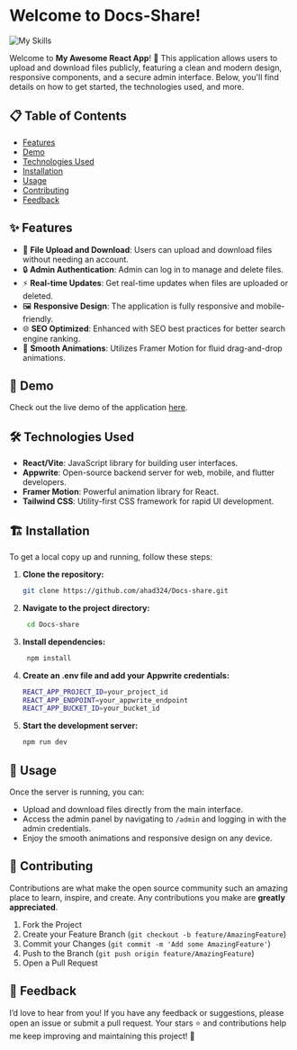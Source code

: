 ﻿# Welcome to Docs-Share!
![My Skills](https://skillicons.dev/icons?i=react,vite,tailwind,css,appwrite,)

Welcome to **My Awesome React App**! 🚀 This application allows users to upload and download files publicly, featuring a clean and modern design, responsive components, and a secure admin interface. Below, you'll find details on how to get started, the technologies used, and more.



## 📋 Table of Contents

-   [Features](#-features)
-   [Demo](#-demo)
-   [Technologies Used](#-technologies-used)
-   [Installation](#-installation)
-   [Usage](#-usage)
-   [Contributing](#-contributing)
-   [Feedback](#-feedback)


## ✨ Features

-   📁 **File Upload and Download**: Users can upload and download files without needing an account.
-   🔒 **Admin Authentication**: Admin can log in to manage and delete files.
-   ⚡ **Real-time Updates**: Get real-time updates when files are uploaded or deleted.
-   🖼️ **Responsive Design**: The application is fully responsive and mobile-friendly.
-   🌐 **SEO Optimized**: Enhanced with SEO best practices for better search engine ranking.
-   🎨 **Smooth Animations**: Utilizes Framer Motion for fluid drag-and-drop animations.


## 🎥 Demo

Check out the live demo of the application [here](https://your-demo-link.com).


## 🛠️ Technologies Used

-   **React/Vite**: JavaScript library for building user interfaces.
-   **Appwrite**: Open-source backend server for web, mobile, and flutter developers.
-   **Framer Motion**: Powerful animation library for React.
-   **Tailwind CSS**: Utility-first CSS framework for rapid UI development.


## 🏗️ Installation

To get a local copy up and running, follow these steps:

1.  **Clone the repository:**
    
     ``` bash 
     git clone https://github.com/ahad324/Docs-share.git
      ```
    
2.  **Navigate to the project directory:**
    
    ```bash
     cd Docs-share
     ``` 
    
3.  **Install dependencies:**
    
     ``` bash
      npm install  
      ``` 
    
4.  **Create an .env file and add your Appwrite credentials:**
    
     ``` bash 
     REACT_APP_PROJECT_ID=your_project_id
    REACT_APP_ENDPOINT=your_appwrite_endpoint
    REACT_APP_BUCKET_ID=your_bucket_id
      ```
    
5.  **Start the development server:**
    
    ``` bash 
    npm run dev 
     ```


## 🚀 Usage

Once the server is running, you can:

-   Upload and download files directly from the main interface.
-   Access the admin panel by navigating to `/admin` and logging in with the admin credentials.
-   Enjoy the smooth animations and responsive design on any device.



## 🤝 Contributing

Contributions are what make the open source community such an amazing place to learn, inspire, and create. Any contributions you make are **greatly appreciated**.

1.  Fork the Project
2.  Create your Feature Branch (`git checkout -b feature/AmazingFeature`)
3.  Commit your Changes (`git commit -m 'Add some AmazingFeature'`)
4.  Push to the Branch (`git push origin feature/AmazingFeature`)
5.  Open a Pull Request


## 💬 Feedback


I’d love to hear from you! If you have any feedback or suggestions, please open an issue or submit a pull request. Your stars ⭐ and contributions help me keep improving and maintaining this project! 🙌
